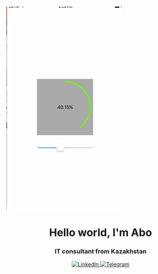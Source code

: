 ![image](https://github.com/ZhengYaWei1992/ZWProgressView/blob/master/Untitled3.gif)

<div id="header" align="center">
	<h1>Hello world, I'm Abo</h1>
	<h3>IT consultant from Kazakhstan</h3>
</div>
<div id="socials" align="center">
	<a href="https://www.linkedin.com/in/abylaykhan-abdreym-91760425a/">
		<img src="https://img.shields.io/badge/LinkedIn-blue?style=for-the-badge&logo=linkedin&logoColor=white" alt="LinkedIn"/>
	</a>
	<a href="https://web.telegram.org/z/">
		<img src="https://img.shields.io/badge/Telegram-blue?style=for-the-badge&logo=telegram&logoColor=white" alt="Telegram"/>
	</a>
</div>
